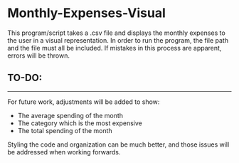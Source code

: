 # Monthly-Expenses-Visual

This program/script takes a .csv file and displays the monthly expenses to the user in a visual representation. In order to run the program, the file path and the file must all be included. If mistakes in this process are apparent, errors will be thrown.

## TO-DO:
***
For future work, adjustments will be added to show:
   * The average spending of the month
   * The category which is the most expensive
   * The total spending of the month
    
Styling the code and organization can be much better, and those issues will be addressed when working forwards.
